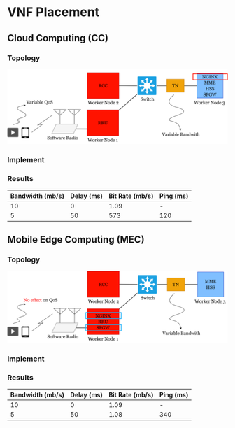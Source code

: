 # VNF Placement
## Cloud Computing (CC)
### Topology
![CC](./figs/CC.png)
### Implement
### Results

| Bandwidth (mb/s) | Delay (ms) | Bit Rate (mb/s) | Ping (ms) |
| --- | --- | --- | --- |
| 10 | 0 | 1.09 | - |
| 5 | 50 | 573 | 120 |

## Mobile Edge Computing (MEC)
### Topology
![MEC](./figs/MEC.png)
### Implement
### Results

|   Bandwidth (mb/s) | Delay (ms) | Bit Rate (mb/s) | Ping (ms) |
| --- | --- | --- | --- |
|                  10|           0|             1.09|          -|
|                   5|          50|             1.08|        340|
